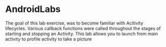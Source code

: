 # AndroidLabs

The goal of this lab exercise, was to become familiar with Acitivity lifecycles. Various callback functions were called throughout
the stages of starting and stopping an Activity. This lab allows you to launch from main activity to profile activity to take a picture
